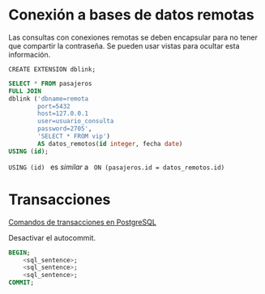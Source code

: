 # Conexión a bases de datos remotas

Las consultas con conexiones remotas se deben encapsular para no tener que compartir la contraseña. Se pueden usar vistas para ocultar esta información.

```CREATE EXTENSION dblink;```

``` sql
SELECT * FROM pasajeros
FULL JOIN
dblink ('dbname=remota 
        port=5432 
        host=127.0.0.1 
        user=usuario_consulta 
        password=2705',
        'SELECT * FROM vip')
		AS datos_remotos(id integer, fecha date)
USING (id);
```

``USING (id) `` es *similar* a `` ON (pasajeros.id = datos_remotos.id)``

# Transacciones

[Comandos de transacciones en PostgreSQL](https://www.todopostgresql.com/comandos-de-transacciones-en-postgresql/)

Desactivar el autocommit.

``` sql
BEGIN;
    <sql_sentence>;
    <sql_sentence>;
    <sql_sentence>;
COMMIT;
```